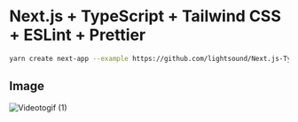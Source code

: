 # Next.js + TypeScript + Tailwind CSS + ESLint + Prettier

```bash
yarn create next-app --example https://github.com/lightsound/Next.js-TypeScript-TailwindCSS-ESLint-Prettier
```

## Image
![Videotogif (1)](https://user-images.githubusercontent.com/92189386/183893968-aa887ef2-eaff-4e44-9acc-3a7522a0eac2.gif)
